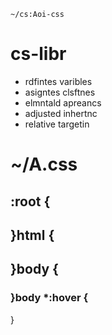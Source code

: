 `~/cs:Aoi-css`

# cs-libr

- rdfintes varibles
- asigntes clsftnes
- elmntald apreancs
- adjusted inhertnc
- relative targetin

# ~/A.css

## :root {
## }html {
## }body {
### }body *:hover {
}